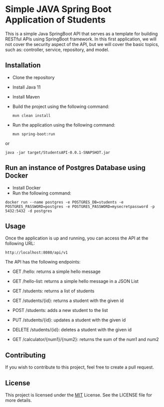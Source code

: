 # Simple JAVA Spring Boot Application of Students

This is a simple Java SpringBoot API that serves as a template for building RESTful APIs using SpringBoot framework.
In this first application, we will not cover the security aspect of the API, but we will cover the basic topics, such
as:
controller, service, repository, and model.

## Installation

- Clone the repository
- Install Java 11
- Install Maven
- Build the project using the following command:

    ```
    mvn clean install
    ```
- Run the application using the following command:

    ```
    mvn spring-boot:run
    ```

or

```
java -jar target/StudentsAPI-0.0.1-SNAPSHOT.jar
```

## Run an instance of Postgres Database using Docker

- Install Docker
- Run the following command:

 ```
 docker run --name postgres -e POSTGRES_DB=students -e POSTGRES_PASSWORD=postgres -e POSTGRES_PASSWORD=mysecretpassword -p 5432:5432 -d postgres
 ```

## Usage

Once the application is up and running, you can access the API at the following URL:

    http://localhost:8080/api/v1

The API has the following endpoints:

- GET /hello: returns a simple hello message
- GET /hello-list: returns a simple hello message in a JSON List


- GET /students: returns a list of students
- GET /students/{id}: returns a student with the given id
- POST /students: adds a new student to the list
- PUT /students/{id}: updates a student with the given id
- DELETE /students/{id}: deletes a student with the given id

- GET /calculator/{num1}/{num2}: returns the sum of the num1 and num2

## Contributing

If you wish to contribute to this project, feel free to create a pull request.

## License

This project is licensed under the
[MIT](https://choosealicense.com/licenses/mit/) License. See the LICENSE file for more details.

